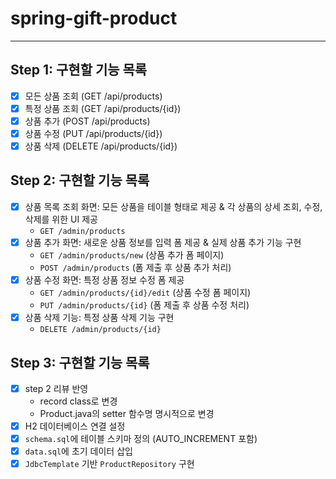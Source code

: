 # spring-gift-product

---

## Step 1: 구현할 기능 목록

* [X] 모든 상품 조회 (GET /api/products)
* [X] 특정 상품 조회 (GET /api/products/{id})
* [X] 상품 추가 (POST /api/products)
* [X] 상품 수정 (PUT /api/products/{id})
* [X] 상품 삭제 (DELETE /api/products/{id})

## Step 2: 구현할 기능 목록

* [X] 상품 목록 조회 화면: 모든 상품을 테이블 형태로 제공 & 각 상품의 상세 조회, 수정, 삭제를 위한 UI 제공
    * `GET /admin/products`
* [X] 상품 추가 화면: 새로운 상품 정보를 입력 폼 제공 & 실제 상품 추가 기능 구현
    * `GET /admin/products/new` (상품 추가 폼 페이지)
    * `POST /admin/products` (폼 제출 후 상품 추가 처리)
* [X] 상품 수정 화면: 특정 상품 정보 수정 폼 제공
    * `GET /admin/products/{id}/edit` (상품 수정 폼 페이지)
    * `PUT /admin/products/{id}` (폼 제출 후 상품 수정 처리)
* [X] 상품 삭제 기능: 특정 상품 삭제 기능 구현
    * `DELETE /admin/products/{id}`

## Step 3: 구현할 기능 목록

* [X] step 2 리뷰 반영
    * record class로 변경
    * Product.java의 setter 함수명 명시적으로 변경
* [X] H2 데이터베이스 연결 설정
* [X] `schema.sql`에 테이블 스키마 정의 (AUTO_INCREMENT 포함)
* [X] `data.sql`에 초기 데이터 삽입
* [X] `JdbcTemplate` 기반 `ProductRepository` 구현
